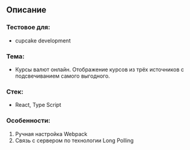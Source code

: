 ##  Описание

### Тестовое для:
-  cupcake development
### Тема:
-  Курсы валют онлайн. Отображение курсов из трёх источников с подсвечиванием 
   самого выгодного.
### Стек:
-  React, Type Script
### Особенности:
1) Ручная настройка Webpack
2) Связь с сервером по технологии Long Polling
       
